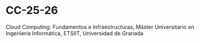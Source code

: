 # CC-25-26
Cloud Computing: Fundamentos e Infraestructuras, Máster Universitario en Ingeniería Informática, ETSIIT, Universidad de Granada
